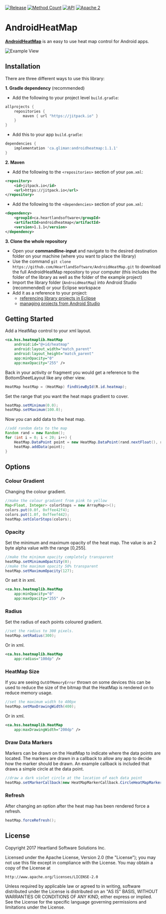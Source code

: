 [![Release](https://jitpack.io/v/ca.heartlandsoftware/androidheatmap.svg)](https://jitpack.io/#ca.heartlandsoftware/androidheatmap)
[![Method Count](https://img.shields.io/badge/Methods%20and%20size-105%20|%2014%20KB-e91e63.svg)](http://www.methodscount.com/?lib=ca.heartlandsoftware%3Aandroidheatmap%3A1.1.1)
[![API](https://img.shields.io/badge/API-18%2B-yellow.svg?style=flat)](https://android-arsenal.com/api?level=18)
[![Apache 2](https://img.shields.io/badge/license-Apache%202-blue.svg)](https://github.com/HeartlandSoftware/AndroidHeatMap/blob/master/LICENSE)

# AndroidHeatMap

[**AndroidHeatMap**](https://github.com/HeartlandSoftware/AndroidHeatMap) is an easy to use heat map control for Android apps.

![Example View](https://raw.githubusercontent.com/HeartlandSoftware/AndroidHeatMap/master/images/screen.png)

## Installation

There are three different ways to use this library:

**1. Gradle dependency** (recommended)

- Add the following to your project level `build.gradle`:

```gradle
allprojects {
	repositories {
		maven { url "https://jitpack.io" }
	}
}
```
- Add this to your app `build.gradle`:

```gradle
dependencies {
	implementation 'ca.gliman:androidheatmap:1.1.1'
}
```

**2. Maven**
- Add the following to the `<repositories>` section of your `pom.xml`:

```xml
<repository>
	<id>jitpack.io</id>
	<url>https://jitpack.io</url>
</repository>
```
- Add the following to the `<dependencies>` section of your `pom.xml`:

```xml
<dependency>
	<groupId>ca.heartlandsoftware</groupId>
	<artifactId>androidheatmap</artifactId>
	<version>1.1.1</version>
</dependency>
```

**3. Clone the whole repository**
 - Open your **commandline-input** and navigate to the desired destination folder on your machine (where you want to place the library)
 - Use the command `git clone https://github.com/HeartlandSoftware/AndroidHeatMap.git` to download the full AndroidHeatMap repository to your computer (this includes the folder of the library as well as the folder of the example project)
 - Import the library folder (`AndroidHeatMap`) into Android Studio (recommended) or your Eclipse workspace
 - Add it as a reference to your project: 
   - [referencing library projects in Eclipse](http://developer.android.com/tools/projects/projects-eclipse.html#ReferencingLibraryProject)
   - [managing projects from Android Studio](https://developer.android.com/sdk/installing/create-project.html)

## Getting Started

Add a HeatMap control to your xml layout.

```xml
<ca.hss.heatmaplib.HeatMap
    android:id="@+id/heatmap"
    android:layout_width="match_parent"
    android:layout_height="match_parent"
    app:minOpacity="0"
    app:maxOpacity="255" />
```

Back in your activity or fragment you would get a reference to the BottomSheetLayout like any other view.
```java
HeatMap heatMap = (HeatMap) findViewById(R.id.heatmap);
```

Set the range that you want the heat maps gradient to cover.

```java
heatMap.setMinimum(0.0);
heatMap.setMaximum(100.0);
```

Now you can add data to the heat map.

```java
//add random data to the map
Random rand = new Random();
for (int i = 0; i < 20; i++) {
    HeatMap.DataPoint point = new HeatMap.DataPoint(rand.nextFloat(), rand.nextFloat(), rand.nextDouble() * 100.0);
    heatMap.addData(point);
}
```

## Options

### Colour Gradient

Changing the colour gradient.

```java
//make the colour gradient from pink to yellow
Map<Float, Integer> colorStops = new ArrayMap<>();
colors.put(0.0f, 0xffee42f4);
colors.put(1.0f, 0xffeef442);
heatMap.setColorStops(colors);
```

### Opacity

Set the minimum and maximum opacity of the heat map. The value is an 2 byte alpha value with the range [0,255].

```java
//make the minimum opacity completely transparent
heatMap.setMinimumOpactity(0);
//make the maximum opacity 50% transparent
heatMap.setMaximumOpacity(127);
```

Or set it in xml.

```xml
<ca.hss.heatmaplib.HeatMap
    app:minOpacity="0"
    app:maxOpacity="255" />
```

### Radius

Set the radius of each points coloured gradient.

```java
//set the radius to 300 pixels.
heatMap.setRadius(300);
```

Or in xml.

```xml
<ca.hss.heatmaplib.HeatMap
    app:radius="100dp" />
```

### HeatMap Size

If you are seeing ```OutOfMemoryError``` thrown on some devices this can be used to reduce the size of the bitmap that the HeatMap is rendered on to reduce memory usage.

```java
//set the maximum width to 400px
heatMap.setMaxDrawingWidth(400);
```

Or in xml.

```xml
<ca.hss.heatmaplib.HeatMap
    app:maxDrawingWidth="200dp" />
```

### Draw Data Markers

Markers can be drawn on the HeatMap to indicate where the data points are located. The markers are drawn in a callback to allow any app to decide how the marker should be drawn. An example callback is included that draws a simple circle at the data point.

```java
//draw a dark violet circle at the location of each data point
heatMap.setMarkerCallback(new HeatMapMarkerCallback.CircleHeatMapMarker(0xff9400D3));
```

### Refresh

After changing an option after the heat map has been rendered force a refresh.

```java
heatMap.forceRefresh();
```

## License

Copyright 2017 Heartland Software Solutions Inc.

Licensed under the Apache License, Version 2.0 (the "License");
you may not use this file except in compliance with the License.
You may obtain a copy of the License at

    http://www.apache.org/licenses/LICENSE-2.0

Unless required by applicable law or agreed to in writing, software
distributed under the License is distributed on an "AS IS" BASIS,
WITHOUT WARRANTIES OR CONDITIONS OF ANY KIND, either express or
implied. See the License for the specific language governing
permissions and limitations under the License.
